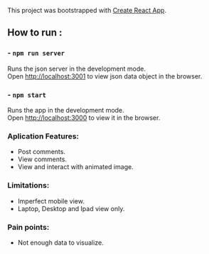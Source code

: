 This project was bootstrapped with [Create React App](https://github.com/facebook/create-react-app).

## How to run :

### - ```npm run server ```
Runs the json server in the development mode.<br>
Open [http://localhost:3001](http://localhost:3001/comments) to view json data object in the browser.

### - ```npm start```
Runs the app in the development mode.<br>
Open [http://localhost:3000](http://localhost:3000) to view it in the browser.

### Aplication Features:
- Post comments.
- View comments.
- View and interact with animated image.

### Limitations:
- Imperfect mobile view.
- Laptop, Desktop and Ipad view only.

### Pain points:
- Not enough data to visualize. 